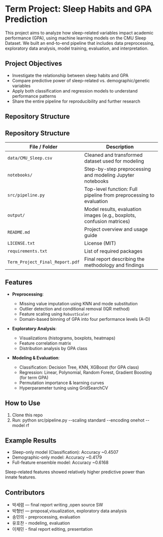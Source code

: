 # Term Project: Sleep Habits and GPA Prediction
This project aims to analyze how sleep-related variables impact academic performance (GPA), using machine learning models on the CMU Sleep Dataset. We built an end-to-end pipeline that includes data preprocessing, exploratory data analysis, model training, evaluation, and interpretation.
## Project Objectives

- Investigate the relationship between sleep habits and GPA
- Compare predictive power of sleep-related vs. demographic/genetic variables
- Apply both classification and regression models to understand performance patterns
- Share the entire pipeline for reproducibility and further research

## Repository Structure

## Repository Structure

| File / Folder               | Description                                                  |
|----------------------------|--------------------------------------------------------------|
| `data/CMU_Sleep.csv`        | Cleaned and transformed dataset used for modeling            |
| `notebooks/`                | Step-by-step preprocessing and modeling Jupyter notebooks    |
| `src/pipeline.py`           | Top-level function: Full pipeline from preprocessing to evaluation |
| `output/`                   | Model results, evaluation images (e.g., boxplots, confusion matrices) |
| `README.md`                 | Project overview and usage guide                            |
| `LICENSE.txt`               | License (MIT)                                               |
| `requirements.txt`          | List of required packages                                   |
| `Term_Project_Final_Report.pdf` | Final report describing the methodology and findings        |

## Features

- **Preprocessing**:
  - Missing value imputation using KNN and mode substitution
  - Outlier detection and conditional removal (IQR method)
  - Feature scaling using `RobustScaler`
  - Domain-based binning of GPA into four performance levels (A–D)

- **Exploratory Analysis**:
  - Visualizations (histograms, boxplots, heatmaps)
  - Feature correlation matrix
  - Distribution analysis by GPA class

- **Modeling & Evaluation**:
  - Classification: Decision Tree, KNN, XGBoost (for GPA class)
  - Regression: Linear, Polynomial, Random Forest, Gradient Boosting (for term GPA)
  - Permutation importance & learning curves
  - Hyperparameter tuning using GridSearchCV
    
## How to Use
1. Clone this repo
2. Run:
   python src/pipeline.py --scaling standard --encoding onehot --model rf
   
## Example Results

- Sleep-only model (Classification): Accuracy ~0.4507  
- Demographic-only model: Accuracy ~0.4179  
- Full-feature ensemble model: Accuracy ~0.6168  

Sleep-related features showed relatively higher predictive power than innate features.

## Contributors

- 박세렴 — final report writing ,open source SW
- 박형빈 — proposal,visualization, exploratory data analysis   
- 송민의 - preprocessing, evaluation
- 유호찬 - modeling, evaluation
- 이채민 - final report editing, presentation
